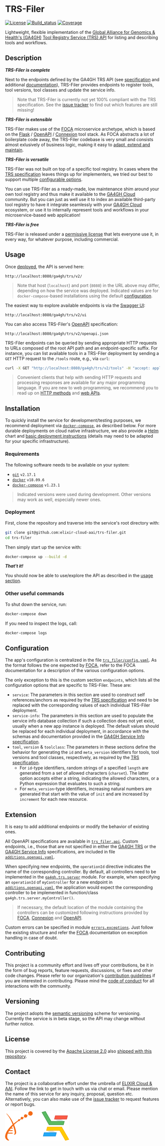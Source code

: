 # TRS-Filer

[![License][badge-license]][badge-url-license]
[![Build_status][badge-build-status]][badge-url-build-status]
[![Coverage][badge-coverage]][badge-url-coverage]

Lightweight, flexible implementation of the [Global Alliance for Genomics &
Health's (GA4GH)][ga4gh] [Tool Registry Service (TRS) API][ga4gh-trs] for
listing and describing tools and workflows.

## Description

_**TRS-Filer is complete**_

Next to the endpoints defined by the GA4GH TRS API (see
[specification][ga4gh-trs] and additional
[documentation][ga4gh-trs-docs]), TRS-Filer provides endpoints to register
tools, tool versions, tool classes and update the service info.

> Note that TRS-Filer is currently not yet 100% compliant with the TRS
> specification. See the [issue tracker][trs-filer-issues] to find out which
> features are still missing!

_**TRS-Filer is extensible**_

TRS-Filer makes use of the [FOCA][res-foca] microservice archetype, which is
based on the [Flask][res-flask] / [OpenAPI][res-openapi] /
[Connexion][res-connexion] tool stack. As FOCA abstracts a lot of boilerplate
code away, the TRS-Filer codebase is very small and consists almost exlusively
of business logic, making it easy to [adapt, extend and maintain](#extension).

_**TRS-Filer is versatile**_

TRS-Filer was not built on top of a specific tool registry. In cases where the
[TRS specification][ga4gh-trs] leaves things up for implementers, we tried
our best to support multiple [configurable options](#configuration).

You can use TRS-Filer as a ready-made, low maintenance shim around your own
tool registry and thus make it available to the [GA4GH Cloud][ga4gh-cloud]
community. But you can just as well use it to index an available third-party
tool registry to have it integrate seamlessly with your [GA4GH
Cloud][ga4gh-cloud] ecosystem, or use it to internally represent tools and
workflows in your microservice-based web application!

_**TRS-Filer is free**_

TRS-Filer is released under a [permissive license][license] that lets everyone
use it, in every way, for whatever purpose, including commercial.

## Usage

Once [deployed](#installation), the API is served here:

```console
http://localhost:8080/ga4gh/trs/v2/
```

> Note that host (`localhost`) and port (`8080`) in the URL above may differ,
> depending on how the service was deployed. Indicated values are for
> `docker-compose`-based installations using the default
> [configuration][trs-filer-compose-config].

The easiest way to explore available endpoints is via the
[Swagger UI][res-swagger-ui]:

```console
http://localhost:8080/ga4gh/trs/v2/ui
```

You can also access TRS-Filer's [OpenAPI][res-openapi] specification:

```console
http://localhost:8080/ga4gh/trs/v2/openapi.json
``` 

TRS-Filer endpoints can be queried by sending appropriate HTTP requests to URLs
composed of the root API path and an endpoint-specific suffix. For instance,
you can list available tools in a TRS-Filer deployment by sending a `GET` HTTP
request to the `/tools` route, e.g., via `curl`:

```bash
curl -X GET "http://localhost:8080/ga4gh/trs/v2/tools" -H "accept: application/json"
```

> Convenient clients that help with sending HTTP requests and processing
> responses are available for any major programming language. If you are new
> to web programming, we recommend you to read up on
> [HTTP methods][res-http-methods] and [web APIs][res-web-apis].

## Installation

To quickly install the service for development/testing purposes, we recommend
deployment via [`docker-compose`][res-docker-compose], as described below. For
more durable deployments on cloud native infrastructure, we also provide a
[Helm][res-helm] chart and [basic deployment instructions][trs-filer-deployment] (details may need to be adapted for your specific infrastructure).

### Requirements

The following software needs to be available on your system:

- [`git`][res-git] `v2.17.1`
- [`docker`][res-docker] `v18.09.6`
- [`docker-compose`][res-docker-compose] `v1.23.1`

> Indicated versions were used during development. Other versions may work as
> well, especially newer ones.

### Deployment

First, clone the repository and traverse into the service's root directory
with:

```bash
git clone git@github.com:elixir-cloud-aai/trs-filer.git
cd trs-filer
```

Then simply start up the service with:

```bash
docker-compose up --build -d
```

_**That't it!**_

You should now be able to use/explore the API as described in the [usage
section](#usage).

### Other useful commands

To shut down the service, run:

```bash
docker-compose down
```

If you need to inspect the logs, call:

```bash
docker-compose logs
```

## Configuration

The app's configuration is centralized in the file
[`trs_filer/config.yaml`][trs-filer-config]. As the format follows the one
expected by [FOCA][res-foca], refer to the FOCA documentation for a description
of the various configuration options.

The only exception to this is the custom section `endpoints`, which lists all
the configuration options that are specific to TRS-Filer. These are:

* `service`: The parameters in this section are used to construct self
  references/anchors as required by the [TRS specification][ga4gh-trs] and need
  to be replaced with the corresponding values of each individual TRS-Filer
  deployment.
* `service-info`: The parameters in this section are used to populate the
  service info database collection if such a collection does not yet exist,
  usually when a new app instance is deployed. The default values should be
  replaced for each individual deployment, in accordance with the schemas and
  documentation provided in the [GA4GH Service Info
  specification][ga4gh-service-info].
* `tool`, `version` & `toolclass`: The parameters in these sections define the
  behavior for generating the `id` and `meta_version` identifiers for tools,
  tool versions and tool classes, respectively, as required by the [TRS
  specification][ga4gh-trs].
  * For `id`-type identifiers, random strings of a specified `length` are
    generated from a set of allowed characters (`charset`). The latter option
    accepts either a string, indicating the allowed characters, or a Python
    expression that evaluates to such a string.
  * For `meta_version`-type identifiers, increasing natural numbers are
    generated that start with the value of `init` and are increased by
    `increment` for each new resource.

## Extension

It is easy to add additional endpoints or modify the behavior of existing ones.

All OpenAPI specifications are available in [`trs_filer.api`][trs-filer-api].
Custom endpoints, i.e., those that are not specified in either the [GA4GH
TRS][ga4gh-trs] or the [GA4GH Service Info][ga4gh-service-info] specifications,
are included in file [`additions.openapi.yaml`][trs-filer-api-custom].

When specifying new endpoints, the `operationId` directive indicates the name
of the corresponding controller. By default, all controllers need to be
implemented in the [`ga4gh.trs.server`][trs-filer-controllers] module. For
example, when specifying an `operationId` of `myController` for a new endpoint
in [`additions.openapi.yaml`][trs-filer-api-custom], the application would
expect the corresponding controller to be implemented in function/class
`ga4gh.trs.server.myController()`.

> If necessary, the default location of the module containing the controllers
> can be customized following instructions provided by [FOCA][res-foca],
> [Connexion][res-connexion] and [OpenAPI][res-openapi].

Custom errors can be specified in module
[`errors.exceptions`][trs-filer-exceptions]. Just follow the existing structure
and refer the [FOCA][res-foca] documentation on exception handling in case of
doubt.

## Contributing

This project is a community effort and lives off your contributions, be it in
the form of bug reports, feature requests, discussions, or fixes and other code
changes. Please refer to our organization's [contribution
guidelines][elixir-cloud-contributing] if you are interested in contributing.
Please mind the [code of conduct][elixir-cloud-coc] for all interactions with
the community.

## Versioning

The project adopts the [semantic versioning][res-semver] scheme for versioning.
Currently the service is in beta stage, so the API may change without further
notice.

## License

This project is covered by the [Apache License 2.0][license-apache] also
[shipped with this repository][license].

## Contact

The project is a collaborative effort under the umbrella of [ELIXIR Cloud &
AAI][elixir-cloud]. Follow the link to get in touch with us via chat or email.
Please mention the name of this service for any inquiry, proposal, question
etc. Alternatively, you can also make use of the [issue
tracker][trs-filer-issues] to request features or report bugs.

![Logo_banner][img-logo-banner]

[badge-build-status]:<https://travis-ci.com/elixir-cloud-aai/cloud-registry.svg?branch=dev>
[badge-coverage]:<https://img.shields.io/coveralls/github/elixir-cloud-aai/cloud-registry>
[badge-license]:<https://img.shields.io/badge/license-Apache%202.0-blue.svg>
[badge-url-build-status]:<https://travis-ci.com/elixir-cloud-aai/cloud-registry>
[badge-url-coverage]:<https://coveralls.io/github/elixir-cloud-aai/cloud-registry>
[badge-url-license]:<http://www.apache.org/licenses/LICENSE-2.0>
[elixir-cloud]: <https://github.com/elixir-cloud-aai/elixir-cloud-aai>
[elixir-cloud-coc]: <https://github.com/elixir-cloud-aai/elixir-cloud-aai/blob/dev/CODE_OF_CONDUCT.md>
[elixir-cloud-contributing]: <https://github.com/elixir-cloud-aai/elixir-cloud-aai/blob/dev/CONTRIBUTING.md>
[ga4gh]: <https://ga4gh.org>
[ga4gh-cloud]: <https://www.ga4gh.org/work_stream/cloud/>
[ga4gh-service-info]: <https://github.com/ga4gh-discovery/ga4gh-service-info>
[ga4gh-trs]: <https://github.com/ga4gh/tool-registry-service-schemas>
[ga4gh-trs-docs]: <https://ga4gh.github.io/tool-registry-service-schemas/>
[img-logo-banner]: images/logo-banner.svg
[license]: LICENSE
[license-apache]: <https://www.apache.org/licenses/LICENSE-2.0>
[res-connexion]: <https://github.com/zalando/connexion>
[res-docker]: <https://docs.docker.com/get-docker/>
[res-docker-compose]: <https://docs.docker.com/compose/install/>
[res-flask]: <https://flask.palletsprojects.com/>
[res-foca]: <https://github.com/elixir-cloud-aai/foca>
[res-git]: <https://git-scm.com/book/en/v2/Getting-Started-Installing-Git>
[res-helm]: <https://helm.sh/>
[res-http-methods]: <https://developer.mozilla.org/en-US/docs/Web/HTTP/Methods>
[res-openapi]: <https://www.openapis.org/>
[res-semver]: <https://semver.org/>
[res-swagger-ui]: <https://swagger.io/tools/swagger-ui/>
[res-web-apis]: <https://developer.mozilla.org/en-US/docs/Learn/JavaScript/Client-side_web_APIs/Introduction>
[trs-filer-api]: trs_filer/api
[trs-filer-api-custom]: trs_filer/api/additions.openapi.yaml
[trs-filer-compose-config]: docker-compose.yaml
[trs-filer-config]: trs_filer/config.yaml
[trs-filer-controllers]: trs_filer/ga4gh/trs/server.py
[trs-filer-controllers-subpackage]: trs_filer/ga4gh/trs/endpoints
[trs-filer-deployment]: deployment/README.md
[trs-filer-exceptions]: trs_filer/errors/exceptions.py
[trs-filer-issues]: <https://github.com/elixir-cloud-aai/trs-filer/issues>

